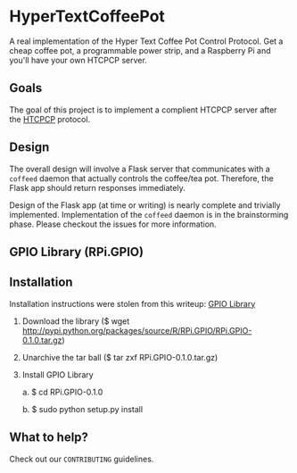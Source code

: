 HyperTextCoffeePot
==================

A real implementation of the Hyper Text Coffee Pot Control Protocol. Get a
cheap coffee pot, a programmable power strip, and a Raspberry Pi and you'll
have your own HTCPCP server.

Goals
-----

The goal of this project is to implement a complient HTCPCP server after the
[HTCPCP][1] protocol.

[1]: https://en.wikipedia.org/wiki/HTCPCP

Design
------

The overall design will involve a Flask server that communicates with a
`coffeed` daemon that actually controls the coffee/tea pot. Therefore, the Flask app should return responses immediately.

Design of the Flask app (at time or writing) is nearly complete and trivially
implemented. Implementation of the `coffeed` daemon is in the brainstorming
phase. Please checkout the issues for more information.

GPIO Library (RPi.GPIO)
-----

Installation
------------

Installation instructions were stolen from this writeup: [GPIO Library][2]

1. Download the library ($ wget http://pypi.python.org/packages/source/R/RPi.GPIO/RPi.GPIO-0.1.0.tar.gz)

2. Unarchive the tar ball ($ tar zxf RPi.GPIO-0.1.0.tar.gz)
3. Install GPIO Library

    a. $ cd RPi.GPIO-0.1.0
    
    b. $ sudo python setup.py install

[2]: http://openmicros.org/index.php/articles/94-ciseco-product-documentation/raspberry-pi/217-getting-started-with-raspberry-pi-gpio-and-python

What to help?
-------------

Check out our `CONTRIBUTING` guidelines.
